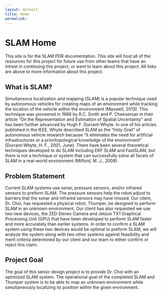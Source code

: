 ```yaml
---
layout: default
title: Home
permalink:
---
```


# SLAM Home
  This site is for the SLAM PDR documentation. This site will host all of the resources for this project for future use from other teams that have an intrest in continuing this project, or want to learn about this project. All links are above to more information about this project.
  
## What is SLAM?
  Simultaneous localization and mapping (SLAM) is a popular technique used by autonomous vehicles for creating maps of an environment while tracking the location of the vehicle within the environment (Maxwell, 2013). This technique was pioneered in 1986 by R.C. Smith and P. Cheeseman in their article “On the Representation and Estimation of Spatial Uncertainty” and has been further advanced by Hugh F. Durrant-Whyte. In one of his articles published in the IEEE, Whyte described SLAM as the “Holy Grail” of autonomous vehicle research because “it eliminates the need for artificial infrastructures or a prioritopological knowledge of the environment” (Durrant-Whyte, H. F., 2001, June). There have been several theoretical techniques developed to do SLAM including EKF SLAM and FastSLAM, but there is not a technique or system that can successfully solve all facets of SLAM in a real-world environment (Milford, M. J., 2008).

## Problem Statement
  Current SLAM systems use sonar, pressure sensors, and/or infrared sensors to preform SLAM. The pressure sensors help the robot adjust to barriers that the sonar and infrared sensors may have missed. Our client, Dr. Choi, has requested a physical robot, Thumper, be designed to perform SLAM in an unknown environment. Our client has also requested we use two new devices, the ZED Stereo Camera and Jetson TX1 Graphical Processing Unit (GPU) that have been developed to perform SLAM faster and more accurately than earlier systems. In order to confirm a SLAM system using these two devices would be optimal to preform SLAM, we will analyze the system along with two other systems against feasibility and merit criteria determined by our client and our team to either confirm or reject this claim. 

## Project Goal
  The goal of this senior design project is to provide Dr. Choi with an optimized SLAM system. The operational goal of the completed SLAM and Thumper system is to be able to map an unknown environment while simultaneously localizing its position within the given environment.
